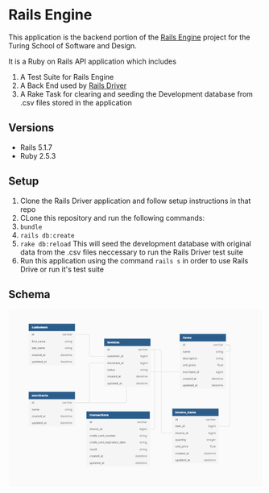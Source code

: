 # Rails Engine

This application is the backend portion of the [Rails Engine](https://backend.turing.io/module3/projects/rails_engine) project for the Turing School of Software and Design.

It is a Ruby on Rails API application which includes 

1. A Test Suite for Rails Engine
1. A Back End used by [Rails Driver](https://github.com/reid-andrew/rails_driver) 
1. A Rake Task for clearing and seeding the Development database from .csv files stored in the application

## Versions
- Rails 5.1.7
- Ruby 2.5.3

## Setup
1. Clone the Rails Driver application and follow setup instructions in that repo
1. CLone this repository and run the following commands:
  1. `bundle`
  1. `rails db:create`
  1. `rake db:reload` This will seed the development database with original data from the .csv files neccessary to run the Rails Driver test suite
  1. Run this application using the command `rails s` in order to use Rails Drive or run it's test suite

## Schema
![rails_engine_schema](https://github.com/reid-andrew/rails_engine/blob/master/schema.png?raw=true)
